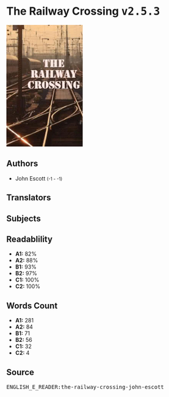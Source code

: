 # The Railway Crossing <kbd>v2.5.3</kbd>

![](./cover.medium.jpg "")

## Authors


 - John Escott <small>(-1 - -1)</small>

## Translators



## Subjects



## Readablility


 - **A1:** 82%
 - **A2:** 88%
 - **B1:** 93%
 - **B2:** 97%
 - **C1:** 100%
 - **C2:** 100%

## Words Count


 - **A1:** 281
 - **A2:** 84
 - **B1:** 71
 - **B2:** 56
 - **C1:** 32
 - **C2:** 4

## Source


<kbd>ENGLISH_E_READER:the-railway-crossing-john-escott</kbd>
